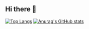 ## Hi there 👋
[![Top Langs](https://github-readme-stats.vercel.app/api/top-langs/?username=parhatmamat)](https://github.com/anuraghazra/github-readme-stats)
[![Anurag's GitHub stats](https://github-readme-stats.vercel.app/api?username=parhatmamat)](https://github.com/anuraghazra/github-readme-stats)

<!--
**parhatmamat/parhatmamat** is a ✨ _special_ ✨ repository because its `README.md` (this file) appears on your GitHub profile.

Here are some ideas to get you started:

- 🔭 I’m currently working on ...
- 🌱 I’m currently learning ...
- 👯 I’m looking to collaborate on ...
- 🤔 I’m looking for help with ...
- 💬 Ask me about ...
- 📫 How to reach me: ...
- 😄 Pronouns: ...
- ⚡ Fun fact: ...
-->
